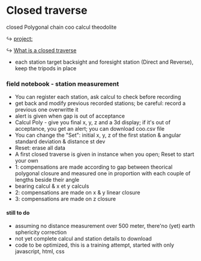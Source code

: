 # Closed traverse
closed Polygonal chain coo calcul theodolite

↪  [project:](https://fredgaloppin.github.io/closedPoly/) 

↪  [What is a closed traverse](https://dreamcivil.com/traversing-in-surveying/)
   
   - each station target backsight and foresight station (Direct and Reverse), keep the tripods in place 


### field notebook - station measurement

- You can register each station, ask calcul to check before recording     
- get back and modify previous recorded stations; be careful: record a previous one overwritte it 
- alert is given when gap is out of acceptance  
- Calcul Poly - give you final x, y, z and a 3d display; if it's out of acceptance, you get an alert; you can download coo.csv  file    
- You can change the "Set": initial x, y, z of the first station & angular standard deviation & distance st dev    
- Reset: erase all data   
- A first closed traverse is given in instance when you open; Reset to start your own   
- 1: compensations are made according to gap between theorical polygonal closure and measured one in proportion with each couple of lengths beside their angle   
-  bearing calcul & x et y calculs    
- 2: compensations are made on x & y linear closure
- 3: compensations are made on z  closure   



#### still to do

- assuming no distance measurement over 500 meter, there'no (yet) earth sphericity correction    
- not yet complete calcul and station details to download     
- code to be optimized, this is a training attempt, started with only javascript, html, css

